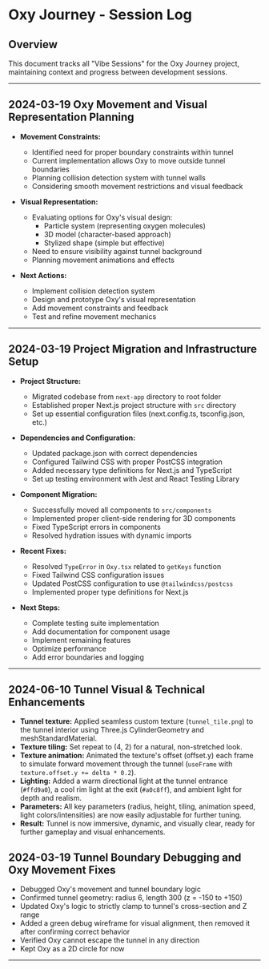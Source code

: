 # Oxy Journey - Session Log

## Overview
This document tracks all "Vibe Sessions" for the Oxy Journey project, maintaining context and progress between development sessions.

--- 

## 2024-03-19 Oxy Movement and Visual Representation Planning

- **Movement Constraints:**
  - Identified need for proper boundary constraints within tunnel
  - Current implementation allows Oxy to move outside tunnel boundaries
  - Planning collision detection system with tunnel walls
  - Considering smooth movement restrictions and visual feedback

- **Visual Representation:**
  - Evaluating options for Oxy's visual design:
    - Particle system (representing oxygen molecules)
    - 3D model (character-based approach)
    - Stylized shape (simple but effective)
  - Need to ensure visibility against tunnel background
  - Planning movement animations and effects

- **Next Actions:**
  - Implement collision detection system
  - Design and prototype Oxy's visual representation
  - Add movement constraints and feedback
  - Test and refine movement mechanics

---

## 2024-03-19 Project Migration and Infrastructure Setup

- **Project Structure:**
  - Migrated codebase from `next-app` directory to root folder
  - Established proper Next.js project structure with `src` directory
  - Set up essential configuration files (next.config.ts, tsconfig.json, etc.)

- **Dependencies and Configuration:**
  - Updated package.json with correct dependencies
  - Configured Tailwind CSS with proper PostCSS integration
  - Added necessary type definitions for Next.js and TypeScript
  - Set up testing environment with Jest and React Testing Library

- **Component Migration:**
  - Successfully moved all components to `src/components`
  - Implemented proper client-side rendering for 3D components
  - Fixed TypeScript errors in components
  - Resolved hydration issues with dynamic imports

- **Recent Fixes:**
  - Resolved `TypeError` in `Oxy.tsx` related to `getKeys` function
  - Fixed Tailwind CSS configuration issues
  - Updated PostCSS configuration to use `@tailwindcss/postcss`
  - Implemented proper type definitions for Next.js

- **Next Steps:**
  - Complete testing suite implementation
  - Add documentation for component usage
  - Implement remaining features
  - Optimize performance
  - Add error boundaries and logging

---

## 2024-06-10 Tunnel Visual & Technical Enhancements

- **Tunnel texture:** Applied seamless custom texture (`tunnel_tile.png`) to the tunnel interior using Three.js CylinderGeometry and meshStandardMaterial.
- **Texture tiling:** Set repeat to (4, 2) for a natural, non-stretched look.
- **Texture animation:** Animated the texture's offset (offset.y) each frame to simulate forward movement through the tunnel (`useFrame` with `texture.offset.y += delta * 0.2`).
- **Lighting:** Added a warm directional light at the tunnel entrance (`#ffd9a0`), a cool rim light at the exit (`#a0c8ff`), and ambient light for depth and realism.
- **Parameters:** All key parameters (radius, height, tiling, animation speed, light colors/intensities) are now easily adjustable for further tuning.
- **Result:** Tunnel is now immersive, dynamic, and visually clear, ready for further gameplay and visual enhancements.

## 2024-03-19 Tunnel Boundary Debugging and Oxy Movement Fixes

- Debugged Oxy's movement and tunnel boundary logic
- Confirmed tunnel geometry: radius 6, length 300 (z = -150 to +150)
- Updated Oxy's logic to strictly clamp to tunnel's cross-section and Z range
- Added a green debug wireframe for visual alignment, then removed it after confirming correct behavior
- Verified Oxy cannot escape the tunnel in any direction
- Kept Oxy as a 2D circle for now

--- 
